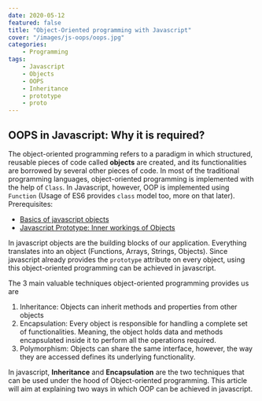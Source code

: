 ```yaml
---
date: 2020-05-12
featured: false
title: "Object-Oriented programming with Javascript"
cover: "/images/js-oops/oops.jpg"
categories: 
    - Programming
tags:
    - Javascript
    - Objects
    - OOPS
    - Inheritance
    - prototype
    - proto
---
```


## OOPS in Javascript: Why it is required?

The object-oriented programming refers to a paradigm in which structured, reusable pieces of code called **objects** are created, and its functionalities are borrowed by several other pieces of code. In most of the traditional programming languages, object-oriented programming is implemented with the help of `Class`. In Javascript, however, OOP is implemented using `Function` (Usage of ES6 provides `class` model too, more on that later). 
Prerequisites:
- [Basics of javascript objects](/basics-of-javascript-objects)
- [Javascript Prototype: Inner workings of Objects](/javascript-prototype-inner-workings-of-objects)


In javascript objects are the building blocks of our application. Everything translates into an object (Functions, Arrays, Strings, Objects). Since javascript already provides the `prototype` attribute on every object, using this object-oriented programming can be achieved in javascript.

The 3 main valuable techniques object-oriented programming provides us are 
1. Inheritance: Objects can inherit methods and properties from other objects
2. Encapsulation: Every object is responsible for handling a complete set of functionalities. Meaning, the object holds data and methods encapsulated inside it to perform all the operations required.
3. Polymorphism: Objects can share the same interface, however, the way they are accessed defines its underlying functionality.

In javascript, **Inheritance** and **Encapsulation** are the two techniques that can be used under the hood of Object-oriented programming. This article will aim at explaining two ways in which OOP can be achieved in javascript.